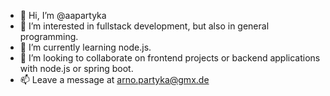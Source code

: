 - 👋 Hi, I’m @aapartyka
- 👀 I’m interested in fullstack development, but also in general programming.
- 🌱 I’m currently learning node.js.
- 💞️ I’m looking to collaborate on frontend projects or backend applications with node.js or spring boot. 
- 📫 Leave a message at arno.partyka@gmx.de

<!---
aapartyka/aapartyka is a ✨ special ✨ repository because its `README.md` (this file) appears on your GitHub profile.
You can click the Preview link to take a look at your changes.
--->
